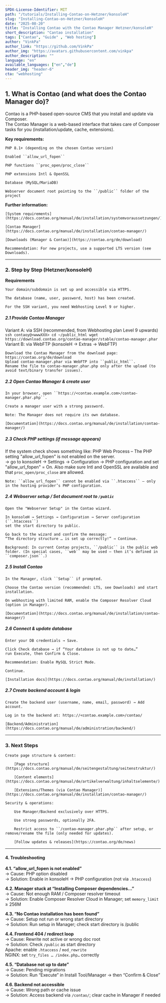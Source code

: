 ```yaml
---
SPDX-License-Identifier: MIT
path: "/tutorials/Installing-Contao-on-Hetzner/konsoleH"
slug: "Installing-Contao-on-Hetzner/konsoleH"
date: "2025-08-20"
title: "Installing Contao with the Contao Manager Hetzner/konsoleH"
short_description: "Cantao installation"
tags: ["Cantao", "Guide" , "Web hosting"]
author: "VinkPa"
author_link: "https://github.com/VinkPa"
author_img: "https://avatars.githubusercontent.com/vinkpa"
author_description: ""
language: "en"
available_languages: ["en","de"]
header_img: "header-6"
cta: "webhosting"
---
```


## 1. What is Contao (and what does the Contao Manager do)?

Contao is a PHP-based open-source CMS that you install and update via Composer.  
The Contao Manager is a web-based interface that takes care of Composer tasks for you (installation/update, cache, extensions).

**Key requirements:**

    PHP 8.1+ (depending on the chosen Contao version)

    Enabled ``allow_url_fopen``

    PHP functions ``proc_open/proc_close``

    PHP extensions Intl & OpenSSL

    Database (MySQL/MariaDB)

    Webserver document root pointing to the ``/public`` folder of the project

**Further information:**

    [System requirements](https://docs.contao.org/manual/de/installation/systemvoraussetzungen/)

    [Contao Manager](https://docs.contao.org/manual/de/installation/contao-manager/)

    [Downloads (Manager & Contao)](https://contao.org/de/download)

    Recommendation: For new projects, use a supported LTS version (see Downloads).

---

### 2. Step by Step (Hetzner/konsoleH)
**Requirements**

    Your domain/subdomain is set up and accessible via HTTPS.

    The database (name, user, password, host) has been created.

    For the SSH variant, you need Webhosting Level 9 or higher.

##### 2.1 Provide Contao Manager

Variant A: via SSH (recommended, from Webhosting plan Level 9 upwards)
    ```
    ssh contaoy@<wwwXXX>
    cd ~/public_html
    wget https://download.contao.org/contao-manager/stable/contao-manager.phar
    ```
Variant B: via WebFTP (konsoleH → Extras → WebFTP)

    Download the Contao Manager from the download page: https://contao.org/de/download
    Upload contao-manager.phar via WebFTP into ``public_html``.
    Rename the file to contao-manager.phar.php only after the upload (to avoid text/binary transfer issues).

##### 2.2 Open Contao Manager & create user

    In your browser, open ``https://<contao.example.com>/contao-manager.phar.php``.

    Create a manager user with a strong password.

    Note: The Manager does not require its own database.

    [Documentation](https://docs.contao.org/manual/de/installation/contao-manager/)

##### 2.3 Check PHP settings (if message appears)

If the system check shows something like:
PHP Web Process – The PHP setting "allow_url_fopen" is not enabled on the server.  
→ go to konsoleH → Settings → Configuration → PHP configuration and set  
"allow_url_fopen" = On. Also make sure Intl and OpenSSL are available and that ``proc_open/proc_close`` are allowed.

    Note: ``allow_url_fopen`` cannot be enabled via ``.htaccess`` – only in the hosting provider’s PHP configuration.

##### 2.4 Webserver setup / Set document root to ``/public``

    Open the "Webserver Setup" in the Contao wizard.

    In konsoleH → Settings → Configuration → Server configuration (``.htaccess``)
    set the start directory to public.

    Go back to the wizard and confirm the message:  
    “The directory structure … is set up correctly!” → Continue.

    Background: In current Contao projects, ``/public`` is the public web folder. (In special cases, ``web`` may be used – then it’s defined in ``composer.json``.)

##### 2.5 Install Contao

    In the Manager, click ``Setup`` if prompted.

    Choose the Contao version (recommended: LTS, see Downloads) and start installation.

    On webhosting with limited RAM, enable the Composer Resolver Cloud (option in Manager).

    [Documentation](https://docs.contao.org/manual/de/installation/contao-manager/)

##### 2.6 Connect & update database

    Enter your DB credentials → Save.

    Click Check database → if “Your database is not up to date…”
    run Execute, then Confirm & Close.

    Recommendation: Enable MySQL Strict Mode.

    Continue.

    [Installation docs](https://docs.contao.org/manual/de/installation/)

##### 2.7 Create backend account & login

    Create the backend user (username, name, email, password) → Add account.

    Log in to the backend at: https://<contao.example.com>/contao/

    [Backend/Administration](https://docs.contao.org/manual/de/administration/backend/)

---

### 3. Next Steps

    Create page structure & content:

        [Page structure](https://docs.contao.org/manual/de/seitengestaltung/seitenstruktur/)

        [Content elements](https://docs.contao.org/manual/de/artikelverwaltung/inhaltselemente/)

        [Extensions/Themes (via Contao Manager)](https://docs.contao.org/manual/de/installation/contao-manager/)

    Security & operations:

        Use Manager/Backend exclusively over HTTPS.

        Use strong passwords, optionally 2FA.

        Restrict access to ``/contao-manager.phar.php`` after setup, or remove/rename the file (only needed for updates).

        [Follow updates & releases](https://contao.org/de/news)

---

#### 4. Troubleshooting

**4.1. “allow_url_fopen is not enabled”**  
→ Cause: PHP option disabled  
→ Solution: Enable in konsoleH → PHP configuration (not via ``.htaccess``)

**4.2. Manager stuck at “Installing Composer dependencies…”**  
→ Cause: Not enough RAM / Composer resolver timeout  
→ Solution: Enable Composer Resolver Cloud in Manager; set ``memory_limit`` ≥ 256M

**4.3. “No Contao installation has been found”**  
→ Cause: Setup not run or wrong start directory  
→ Solution: Run setup in Manager; check start directory is /public

**4.4. Frontend 404 / redirect loop**  
→ Cause: Rewrite not active or wrong doc root  
→ Solution: Check ``/public`` as start directory  
             Apache: enable ``.htaccess`` / ``mod_rewrite``  
             NGINX: set ``try_files … /index.php…`` correctly

**4.5. “Database not up to date”**  
→ Cause: Pending migrations  
→ Solution: Run “Execute” in Install Tool/Manager → then “Confirm & Close”

**4.6. Backend not accessible**  
→ Cause: Wrong path or cache issue  
→ Solution: Access backend via ``/contao/``; clear cache in Manager if needed
